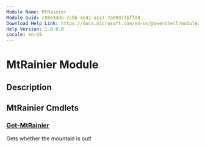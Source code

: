 ```yaml
---
Module Name: MtRainier
Module Guid: c98e34de-7c5b-4e41-acc7-7a99377bffd4
Download Help Link: https://docs.microsoft.com/en-us/powershell/module/mtrainier
Help Version: 1.0.0.0
Locale: en-US
---
```


# MtRainier Module
## Description


## MtRainier Cmdlets
### [Get-MtRainier](Get-MtRainier.md)
Gets whether the mountain is out!

